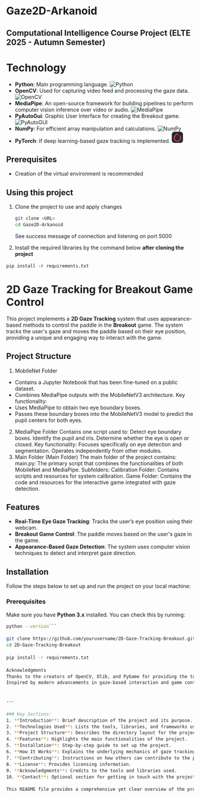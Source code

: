 # Gaze2D-Arkanoid
## Computational Intelligence Course Project (ELTE 2025 - Autumn Semester)

# Technology
- **Python**: Main programming language. ![Python](https://img.shields.io/badge/Python-3776AB?style=for-the-badge&logo=python&logoColor=white)
- **OpenCV**: Used for capturing video feed and processing the gaze data. <img src="https://github.com/tandpfun/skill-icons/blob/main/icons/OpenCV-Dark.svg" alt="OpenCV" width="30" />
- **MediaPipe**: An open-source framework for building pipelines to perform computer vision inference over video or audio. <img src = "https://viz.mediapipe.dev/logo.png" alt = "MediaPipe" width = "30"/>
- **PyAutoGui**: Graphic User Interface for creating the Breakout game. <img src = "https://miro.medium.com/v2/resize:fit:1200/0*N2n8UFCISGIEr1lH.jpeg" alt = "PyAutoGUI" width = "50" />
- **NumPy**: For efficient array manipulation and calculations. <img src = "https://user-images.githubusercontent.com/50221806/86498208-af4bfe00-bd39-11ea-88fa-c747ae0ddd85.png" alt = "NumPy" width = "30"/>
- **PyTorch**: If deep learning-based gaze tracking is implemented. <img src="https://github.com/tandpfun/skill-icons/blob/main/icons/PyTorch-Dark.svg" alt="PyTorch" width="30" />

## Prerequisites
- Creation of the virtual environment is recommended

## Using this project

1. Clone the project to use and apply changes

   ```bash
   git clone <URL>
   cd Gaze2D-Arkanoid
   ```
   
   See success message of connection and listening on port 5000

2. Install the required libraries by the command below **after cloning the project**

```pip install -r requirements.txt```


# 2D Gaze Tracking for Breakout Game Control

This project implements a **2D Gaze Tracking** system that uses appearance-based methods to control the paddle in the **Breakout** game. The system tracks the user's gaze and moves the paddle based on their eye position, providing a unique and engaging way to interact with the game.


## Project Structure


1. MobileNet Folder
- Contains a Jupyter Notebook that has been fine-tuned on a public dataset.
- Combines MediaPipe outputs with the MobileNetV3 architecture.
   Key functionality:
- Uses MediaPipe to obtain two eye boundary boxes.
- Passes these boundary boxes into the MobileNetV3 model to predict the pupil centers for both eyes.
  
2. MediaPipe Folder
Contains one script used to:
Detect eye boundary boxes.
Identify the pupil and iris.
Determine whether the eye is open or closed.
Key functionality:
Focuses specifically on eye detection and segmentation.
Operates independently from other modules.
3. Main Folder (Main Folder)
The main folder of the project contains:
main.py: The primary script that combines the functionalities of both MobileNet and MediaPipe.
Subfolders:
Calibration Folder: Contains scripts and resources for system calibration.
Game Folder: Contains the code and resources for the interactive game integrated with gaze detection.


## Features

- **Real-Time Eye Gaze Tracking**: Tracks the user’s eye position using their webcam.
- **Breakout Game Control**: The paddle moves based on the user's gaze in the game.
- **Appearance-Based Gaze Detection**: The system uses computer vision techniques to detect and interpret gaze direction.

## Installation

Follow the steps below to set up and run the project on your local machine:

### Prerequisites

Make sure you have **Python 3.x** installed. You can check this by running:

```bash
python --version```

git clone https://github.com/yourusername/2D-Gaze-Tracking-Breakout.git
cd 2D-Gaze-Tracking-Breakout

pip install -r requirements.txt

Acknowledgments
Thanks to the creators of OpenCV, Dlib, and PyGame for providing the tools that made this project possible.
Inspired by modern advancements in gaze-based interaction and game control.


---

### Key Sections:
1. **Introduction**: Brief description of the project and its purpose.
2. **Technologies Used**: Lists the tools, libraries, and frameworks used.
3. **Project Structure**: Describes the directory layout for the project.
4. **Features**: Highlights the main functionalities of the project.
5. **Installation**: Step-by-step guide to set up the project.
6. **How It Works**: Explains the underlying mechanics of gaze tracking and game control.
7. **Contributing**: Instructions on how others can contribute to the project.
8. **License**: Provides licensing information.
9. **Acknowledgments**: Credits to the tools and libraries used.
10. **Contact**: Optional section for getting in touch with the project creator.

This README file provides a comprehensive yet clear overview of the project and is ready to be added to your repository.

